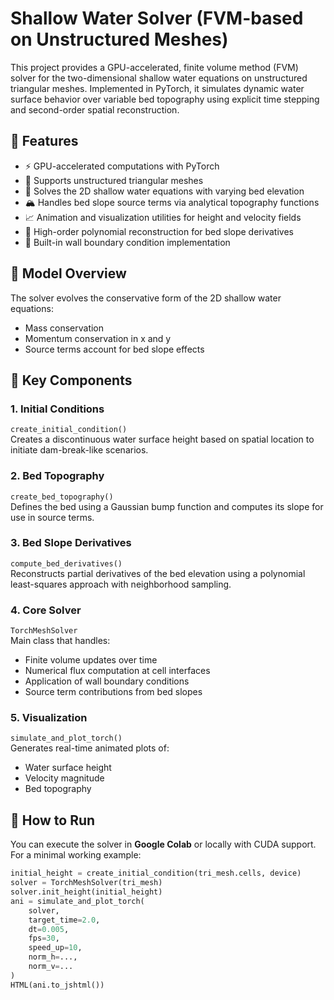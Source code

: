 # Shallow Water Solver (FVM-based on Unstructured Meshes)

This project provides a GPU-accelerated, finite volume method (FVM) solver for the two-dimensional shallow water equations on unstructured triangular meshes. Implemented in PyTorch, it simulates dynamic water surface behavior over variable bed topography using explicit time stepping and second-order spatial reconstruction.

## 🔧 Features

- ⚡ GPU-accelerated computations with PyTorch
- 🧩 Supports unstructured triangular meshes
- 🌊 Solves the 2D shallow water equations with varying bed elevation
- 🏔️ Handles bed slope source terms via analytical topography functions
- 📈 Animation and visualization utilities for height and velocity fields
- 🧠 High-order polynomial reconstruction for bed slope derivatives
- 🧱 Built-in wall boundary condition implementation

## 📘 Model Overview

The solver evolves the conservative form of the 2D shallow water equations:
- Mass conservation
- Momentum conservation in x and y
- Source terms account for bed slope effects

## 🧪 Key Components

### 1. Initial Conditions

`create_initial_condition()`  
Creates a discontinuous water surface height based on spatial location to initiate dam-break-like scenarios.

### 2. Bed Topography

`create_bed_topography()`  
Defines the bed using a Gaussian bump function and computes its slope for use in source terms.

### 3. Bed Slope Derivatives

`compute_bed_derivatives()`  
Reconstructs partial derivatives of the bed elevation using a polynomial least-squares approach with neighborhood sampling.

### 4. Core Solver

`TorchMeshSolver`  
Main class that handles:
- Finite volume updates over time
- Numerical flux computation at cell interfaces
- Application of wall boundary conditions
- Source term contributions from bed slopes

### 5. Visualization

`simulate_and_plot_torch()`  
Generates real-time animated plots of:
- Water surface height
- Velocity magnitude
- Bed topography

## 🚀 How to Run

You can execute the solver in **Google Colab** or locally with CUDA support. For a minimal working example:


```python
initial_height = create_initial_condition(tri_mesh.cells, device)
solver = TorchMeshSolver(tri_mesh)
solver.init_height(initial_height)
ani = simulate_and_plot_torch(
    solver, 
    target_time=2.0, 
    dt=0.005, 
    fps=30, 
    speed_up=10, 
    norm_h=..., 
    norm_v=...
)
HTML(ani.to_jshtml())

